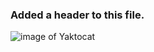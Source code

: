 ### Added a header to this file.
![image of Yaktocat](https://github.com/user-attachments/assets/c0a3e2d4-b63d-4679-8fde-c8dcc9d4d6ec)
